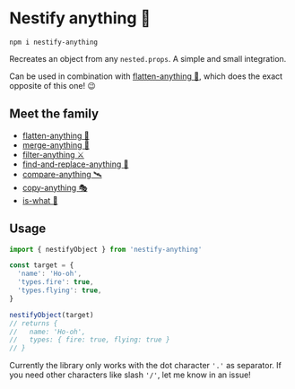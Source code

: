 # Nestify anything 🧅

```
npm i nestify-anything
```

Recreates an object from any `nested.props`. A simple and small integration.

Can be used in combination with [flatten-anything 🏏](https://github.com/mesqueeb/flatten-anything), which does the exact opposite of this one! 😉

## Meet the family

- [flatten-anything 🏏](https://github.com/mesqueeb/flatten-anything)
- [merge-anything 🥡](https://github.com/mesqueeb/merge-anything)
- [filter-anything ⚔️](https://github.com/mesqueeb/filter-anything)
- [find-and-replace-anything 🎣](https://github.com/mesqueeb/find-and-replace-anything)
- [compare-anything 🛰](https://github.com/mesqueeb/compare-anything)
- [copy-anything 🎭](https://github.com/mesqueeb/copy-anything)
- [is-what 🙉](https://github.com/mesqueeb/is-what)

## Usage

```js
import { nestifyObject } from 'nestify-anything'

const target = {
  'name': 'Ho-oh',
  'types.fire': true,
  'types.flying': true,
}

nestifyObject(target)
// returns {
//   name: 'Ho-oh',
//   types: { fire: true, flying: true }
// }
```

Currently the library only works with the dot character `'.'` as separator. If you need other characters like slash `'/'`, let me know in an issue!
